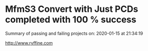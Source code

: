 # MfmS3 Convert with Just PCDs completed with 100 % success

Summary of passing and failing projects on: 2020-01-15 at 21:34:19

http://www.ryffine.com
